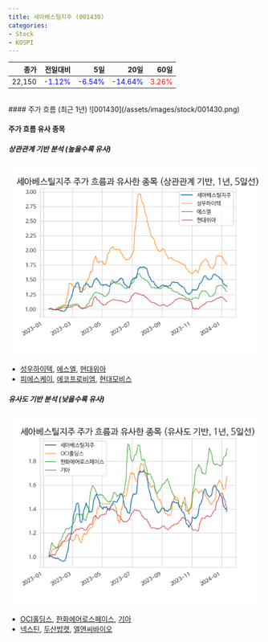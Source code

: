 ```yaml
---
title: 세아베스틸지주 (001430)
categories:
- Stock
- KOSPI
---
```


|종가|전일대비|5일|20일|60일|
|---:|-------:|--:|---:|---:|
|22,150|<span style="color: blue">-1.12%</span>|<span style="color: blue">-6.54%</span>|<span style="color: blue">-14.64%</span>|<span style="color: red">3.26%</span>|

<!-- more -->
<br>
#### 주가 흐름 (최근 1년)
![001430](/assets/images/stock/001430.png)

#### 주가 흐름 유사 종목

##### 상관관계 기반 분석 (높을수록 유사)
![001430](/assets/images/stock/001430_corr.png)
- [성우하이텍](/015750/), [에스엘](/005850/), [현대위아](/011210/)
- [피에스케이](/319660/), [에코프로비엠](/247540/), [현대모비스](/012330/)

##### 유사도 기반 분석 (낮을수록 유사)	
![001430](/assets/images/stock/001430_sim.png)
- [OCI홀딩스](/010060/), [한화에어로스페이스](/012450/), [기아](/000270/)
- [넥스틴](/348210/), [두산밥캣](/241560/), [엘앤씨바이오](/290650/)